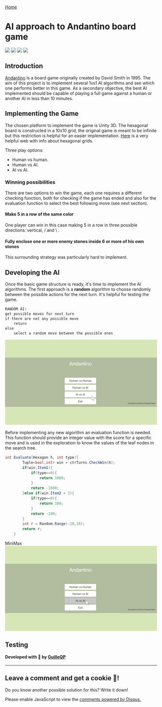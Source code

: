 [Home](../index.md)

# AI approach to Andantino board game

![](https://img.shields.io/badge/Scripting-C_sharp-lightblue.svg) ![](https://img.shields.io/badge/Game_Engine-Unity_3D-blue.svg) ![](https://img.shields.io/badge/Energy-Coffee-brown.svg) ![](https://img.shields.io/github/last-commit/guilleqp/guilleqp.github.io)

## Introduction
[Andantino](http://www.di.fc.ul.pt/~jpn/gv/andantino.htm) is a board game originally created by David Smith in 1995. The aim of this project is to implement several 1vs1 AI algorithms and see which one performs better in this game. As a secondary objective, the best AI implemented should be capable of playing a full game against a human or another AI in less than 10 minutes.

## Implementing the Game
The chosen platform to implement the game is Unity 3D. The hexagonal board is constructed in a 10x10 grid, the original game is meant to be infinite but this restriction is helpful for an easier implementation. [Here](https://www.redblobgames.com/grids/hexagons/) is a very helpful web with info about hexagonal grids.

Three play options:
- Human vs human.
- Human vs AI.
- AI vs AI.

### Winning possibilities
There are two options to win the game, each one requires a different checking function, both for checking if the game has ended and also for the evaluation function to select the best following move (see next section).

#### Make 5 in a row of the same color
One player can win in this case making 5 in a row in three possible directions: vertical, / and \ .



#### Fully enclose one or more enemy stones inside 6 or more of his own stones
This surrounding strategy was particularly hard to implement. 

## Developing the AI
Once the basic game structure is ready, it's time to implement the AI algorithms. The first approach is a **random** algorithm to choose randomly between the possible actions for the next turn. It's helpful for testing the game.

```
RANDOM AI:
get possible moves for next turn
if there are not any possible move
    return
else
    select a random move between the possible ones
```

![](gifs/andantino_random.gif)

Before implementing any new algorithm an evaluation function is needed. This function should provide an integer value with the score for a specific move and is used in the exploration to know the values of the leaf nodes in the search tree.

```C#
int Evaluate(Hexagon h, int type){
        Tuple<bool,int> win = ctrTurns.CheckWin(h);
        if(win.Item1){
            if(type==0){
                return 1000;
            }
            return -1000;
        }else if(win.Item2 > 3){
            if(type==0){
                return 100;
            }
            return -100;
        }
        int r = Random.Range(-10,10);
        return r;
    }
```

MiniMax
![](gifs/andantino_minimax1.gif)

## Testing



#### Developed with 💙 by [GuilleQP](../index.md)

* * *
## Leave a comment and get a cookie 🍪!
Do you know another possible solution for this? Write it down!

<div id="disqus_thread"></div>
<script>
    (function() {  // REQUIRED CONFIGURATION VARIABLE: EDIT THE SHORTNAME BELOW
        var d = document, s = d.createElement('script');
        
        s.src = 'https://guilleqp.disqus.com/embed.js'; 
        
        s.setAttribute('data-timestamp', +new Date());
        (d.head || d.body).appendChild(s);
    })();
</script>
<noscript>Please enable JavaScript to view the <a href="https://disqus.com/?ref_noscript" rel="nofollow">comments powered by Disqus.</a></noscript>